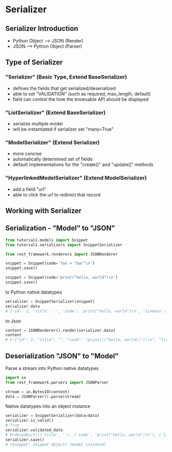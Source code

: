 # Serializer

## Serializer Introduction
- Python Object --> JSON (Render)
- JSON --> Python Object (Parser)

## Type of Serializer
### "Serializer" (Basic Type, Extend BaseSerializer)
- defines the fields that get serialized/deserialized
- able to set "VALIDATION" (such as required, max_length, default)
- field can control the how the browsable API should be displayed 

### "ListSerializer" (Extend BaseSerializer)
- serialize multiple model
- will be instantiated if serializer set "many=True"

### "ModelSerializer" (Extend Serializer)
- more concise
- automatically determined set of fields
- default implementations for the "create()" and "update()" methods

### "HyperlinkedModelSerializer" (Extend ModelSerializer)
- add a field "url"
- able to click the url to redirect that record


## Working with Serializer
## Serialization - "Model" to "JSON"
```python
from tutorial1.models import Snippet
from tutorial1.serializers import SnippetSerializer

from rest_framework.renderers import JSONRenderer
```

```python
snippet = Snippet(code='foo = "bar"\n')
snippet.save()

snippet = Snippet(code='print("hello, world")\n')
snippet.save()
```

to Python native datatypes
```python
serializer = SnippetSerializer(snippet)
serializer.data
# {'id': 2, 'title': '', 'code': 'print("hello, world")\n', 'linenos': False, 'language': 'python', 'style': 'friendly'}
```

to Json
```python
content = JSONRenderer().render(serializer.data)
content
# b'{"id": 2, "title": "", "code": "print(\\"hello, world\\")\\n", "linenos": false, "language": "python", "style": "friendly"}'
```
## Deserialization "JSON" to "Model"
Parse a stream into Python native datatypes
```python
import io
from rest_framework.parsers import JSONParser

stream = io.BytesIO(content)
data = JSONParser().parse(stream)
```
Native datatypes into an object instance
```python
serializer = SnippetSerializer(data=data)
serializer.is_valid()
# True
serializer.validated_data
# OrderedDict([('title', ''), ('code', 'print("hello, world")\n'), ('linenos', False), ('language', 'python'), ('style', 'friendly')])
serializer.save()
# <Snippet: Snippet object> (model instance)
```